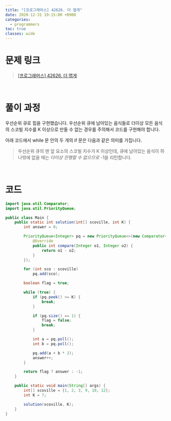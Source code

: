 ```yaml
---
title: "[프로그래머스] 42626. 더 맵게"
date: 2020-12-31 19:15:00 +0900
categories:
  - programmers
toc: true
classes: wide
---
```


# 문제 링크

> [[프로그래머스] 42626. 더 맵게](https://programmers.co.kr/learn/courses/30/lessons/42626)

<br>

# 풀이 과정

우선순위 큐로 힙을 구현했습니다. 우선순위 큐에 남아있는 음식들로 더이상 모든 음식의 스코빌 지수를 K 이상으로 만들 수 없는 경우를 주의해서 코드를 구현해야 합니다.

아래 코드에서 while 문 안의 두 개의 if 문은 다음과 같은 의미를 가집니다.

> 우선순위 큐의 맨 앞 요소의 스코빌 지수가 K 이상인데, 큐에 남아있는 음식이 하나밖에 없을 때는 _더이상 진행할 수 없으므로_ -1을 리턴합니다.

<br>

# 코드

```java
import java.util.Comparator;
import java.util.PriorityQueue;

public class Main {
    public static int solution(int[] scoville, int K) {
        int answer = 0;

        PriorityQueue<Integer> pq = new PriorityQueue<>(new Comparator<Integer>() {
            @Override
            public int compare(Integer o1, Integer o2) {
                return o1 - o2;
            }
        });

        for (int sco : scoville)
            pq.add(sco);

        boolean flag = true;

        while (true) {
            if (pq.peek() >= K) {
                break;
            }

            if (pq.size() == 1) {
                flag = false;
                break;
            }

            int a = pq.poll();
            int b = pq.poll();

            pq.add(a + b * 2);
            answer++;
        }

        return flag ? answer : -1;
    }

    public static void main(String[] args) {
        int[] scoville = {1, 2, 3, 9, 10, 12};
        int K = 7;

        solution(scoville, K);
    }
}
```

